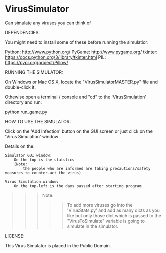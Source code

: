 # VirusSimulator
Can simulate any viruses
you can think of

DEPENDENCIES:

You might need to install some of these before running the simulatior:

  Python:     http://www.python.org/
  PyGame:     http://www.pygame.org/
  tkinter:    https://docs.python.org/3/library/tkinter.html
  PIL:        https://pypi.org/project/Pillow/



RUNNING THE SIMULATOR:

On Windows or Mac OS X, locate the "VirusSimulatorMASTER.py" file and double-click it.

Othewise open a terminal / console and "cd" to the 'VirusSimulation' directory and run:

  python run_game.py



HOW TO USE THE SIMULATOR:

Click on the 'Add Infection' button on the GUI screen or just click on the 'Virus Simulation' window

Details on the:

	Simulator GUI window:
		On the top is the statstics
		(Note:
			the people who are informed are taking precautions/safety measures to counter-act the virus)
	
	Virus Simulation window:
		On the top-left is the days passed after starting program

>>> Note:
>>>>> To add more viruses go into the 'VirusStats.py' and add as many dicts as you like 
>>>>> but only those dict which is passed to the "VirusToSimulate" variable is going to
>>>>> simulate in the simulator.



LICENSE:

This Virus Simulator is placed in the Public Domain.

